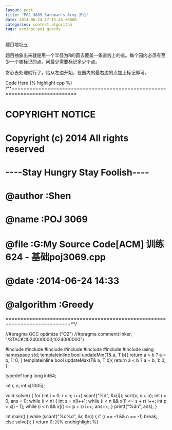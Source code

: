 ```yaml
---
layout: post
title: "POJ 3069 Saruman's Army 贪心"
date: 2014-06-24 17:15:45 +0800
categories: contest algorithm
tags: acmicpc poj greedy
---
```

题目地址<a title="POJ 3069" href="http://poj.org/problem?id=3069" target="_blank">-></a>

题目抽象出来就是用一个半径为R的圆去覆盖一条直线上的点。每个园内必须有至少一个被标记的点。问最少需要标记多少个点。

贪心去处理就行了，给从左边开始，在园内的最右边的点加上标记即可。

Code Here
{% highlight cpp %}
/**============================================================================
#       COPYRIGHT NOTICE
#       Copyright (c) 2014 All rights reserved
#       ----Stay Hungry Stay Foolish----
#
#       @author       :Shen
#       @name         :POJ 3069
#       @file         :G:My Source Code[ACM] 训练624 - 基础poj3069.cpp
#       @date         :2014-06-24 14:33
#       @algorithm    :Greedy
============================================================================**/

//#pragma GCC optimize ("O2")
//#pragma comment(linker, "/STACK:1024000000,1024000000")

#include <cmath>
#include <cstdio>
#include <string>
#include <cstring>
#include <iomanip>
#include <iostream>
#include <algorithm>
using namespace std;
template<class T>inline bool updateMin(T& a, T b){ return a > b ? a = b, 1: 0; }
template<class T>inline bool updateMax(T& a, T b){ return a < b ? a = b, 1: 0; }

typedef long long int64;

int r, n;
int x[1005];

void solve()
{
    for (int i = 0; i < n; i++)
        scanf("%d", &x[i]);
    sort(x, x + n);
    int i = 0, ans = 0;
    while (i < n)
    {
        int s = x[i++];
        while (i < n && x[i] <= s + r) i++;
        int p = x[i - 1];
        while (i < n && x[i] <= p + r) i++;
        ans++;
    }
    printf("%dn", ans);
}

int main()
{
    while (scanf("%d%d", &r, &n))
    {
        if (r == -1 && n == -1) break;
        else solve();
    }
    return 0;
}{% endhighlight %}
